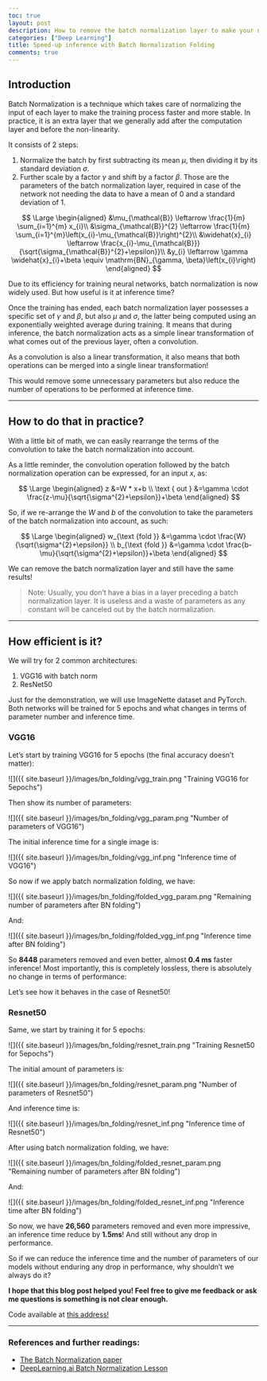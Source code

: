 ```yaml
---
toc: true
layout: post
description: How to remove the batch normalization layer to make your neural networks faster.
categories: ["Deep Learning"]
title: Speed-up inference with Batch Normalization Folding
comments: true
---
```


## Introduction
Batch Normalization is a technique which takes care of normalizing the input of each layer to make the training process faster and more stable. In practice, it is an extra layer that we generally add after the computation layer and before the non-linearity.

It consists of 2 steps:
1. Normalize the batch by first subtracting its mean $\mu$, then dividing it by its standard deviation $\sigma$.
2. Further scale by a factor $\gamma$ and shift by a factor $\beta$. Those are the parameters of the batch normalization layer, required in case of the network not needing the data to have a mean of 0 and a standard deviation of 1.

$$
\Large
\begin{aligned}
&\mu_{\mathcal{B}} \leftarrow \frac{1}{m} \sum_{i=1}^{m} x_{i}\\
&\sigma_{\mathcal{B}}^{2} \leftarrow \frac{1}{m} \sum_{i=1}^{m}\left(x_{i}-\mu_{\mathcal{B}}\right)^{2}\\
&\widehat{x}_{i} \leftarrow \frac{x_{i}-\mu_{\mathcal{B}}}{\sqrt{\sigma_{\mathcal{B}}^{2}+\epsilon}}\\
&y_{i} \leftarrow \gamma \widehat{x}_{i}+\beta \equiv \mathrm{BN}_{\gamma, \beta}\left(x_{i}\right)
\end{aligned}
$$

Due to its efficiency for training neural networks, batch normalization is now widely used. But how useful is it at inference time?

Once the training has ended, each batch normalization layer possesses a specific set of $\gamma$ and $\beta$, but also $\mu$ and $\sigma$, the latter being computed using an exponentially weighted average during training. It means that during inference, the batch normalization acts as a simple linear transformation of what comes out of the previous layer, often a convolution.

As a convolution is also a linear transformation, it also means that both operations can be merged into a single linear transformation!

This would remove some unnecessary parameters but also reduce the number of operations to be performed at inference time.

---

## How to do that in practice?


With a little bit of math, we can easily rearrange the terms of the convolution to take the batch normalization into account.

As a little reminder, the convolution operation followed by the batch normalization operation can be expressed, for an input $x$, as:

$$
\Large
\begin{aligned}
z &=W * x+b \\
\text { out } &=\gamma \cdot \frac{z-\mu}{\sqrt{\sigma^{2}+\epsilon}}+\beta
\end{aligned}
$$

So, if we re-arrange the $W$ and $b$ of the convolution to take the parameters of the batch normalization into account, as such:

$$
\Large
\begin{aligned}
w_{\text {fold }} &=\gamma \cdot \frac{W}{\sqrt{\sigma^{2}+\epsilon}} \\
b_{\text {fold }} &=\gamma \cdot \frac{b-\mu}{\sqrt{\sigma^{2}+\epsilon}}+\beta
\end{aligned}
$$

We can remove the batch normalization layer and still have the same results!

> Note: Usually, you don’t have a bias in a layer preceding a batch normalization layer. It is useless and a waste of parameters as any constant will be canceled out by the batch normalization.

---


## How efficient is it?

We will try for 2 common architectures:
1. VGG16 with batch norm
2. ResNet50

Just for the demonstration, we will use ImageNette dataset and PyTorch. Both networks will be trained for 5 epochs and what changes in terms of parameter number and inference time.


### VGG16

Let’s start by training VGG16 for 5 epochs (the final accuracy doesn’t matter):

![]({{ site.baseurl }}/images/bn_folding/vgg_train.png "Training VGG16 for 5epochs")


Then show its number of parameters:

![]({{ site.baseurl }}/images/bn_folding/vgg_param.png "Number of parameters of VGG16")


The initial inference time for a single image is:

![]({{ site.baseurl }}/images/bn_folding/vgg_inf.png "Inference time of VGG16")


So now if we apply batch normalization folding, we have:

![]({{ site.baseurl }}/images/bn_folding/folded_vgg_param.png "Remaining number of parameters after BN folding")


And:

![]({{ site.baseurl }}/images/bn_folding/folded_vgg_inf.png "Inference time after BN folding")


So **8448** parameters removed and even better, almost **0.4 ms** faster inference! Most importantly, this is completely lossless, there is absolutely no change in terms of performance:

Let’s see how it behaves in the case of Resnet50!


### Resnet50

Same, we start by training it for 5 epochs:

![]({{ site.baseurl }}/images/bn_folding/resnet_train.png "Training Resnet50 for 5epochs")


The initial amount of parameters is:

![]({{ site.baseurl }}/images/bn_folding/resnet_param.png "Number of parameters of Resnet50")


And inference time is:

![]({{ site.baseurl }}/images/bn_folding/resnet_inf.png "Inference time of Resnet50")


After using batch normalization folding, we have:

![]({{ site.baseurl }}/images/bn_folding/folded_resnet_param.png "Remaining number of parameters after BN folding")

And:

![]({{ site.baseurl }}/images/bn_folding/folded_resnet_inf.png "Inference time after BN folding")

So now, we have **26,560** parameters removed and even more impressive, an inference time reduce by **1.5ms**! And still without any drop in performance.

So if we can reduce the inference time and the number of parameters of our models without enduring any drop in performance, why shouldn’t we always do it?

**I hope that this blog post helped you! Feel free to give me feedback or ask me questions is something is not clear enough.**

Code available at [this address!](https://github.com/nathanhubens/fasterai)

---

### References and further readings:

- [The Batch Normalization paper](https://arxiv.org/pdf/1502.03167.pdf)
- [DeepLearning.ai Batch Normalization Lesson](https://www.youtube.com/watch?v=tNIpEZLv_eg&t=1s)